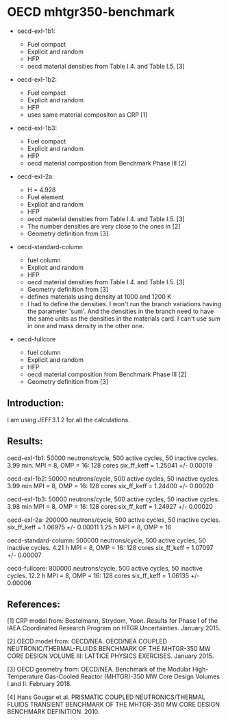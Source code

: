 # OECD mhtgr350-benchmark

* oecd-exI-1b1:
	- Fuel compact
	- Explicit and random
	- HFP
	- oecd material densities from Table I.4. and Table I.5. [3]

* oecd-exI-1b2:
	- Fuel compact
	- Explicit and random
	- HFP
	- uses same material compositon as CRP [1]

* oecd-exI-1b3:
	- Fuel compact
	- Explicit and random
	- HFP
	- oecd material composition from Benchmark Phase III [2]

* oecd-exI-2a:
	- H = 4.928
	- Fuel element
	- Explicit and random
	- HFP
	- oecd material densities from Table I.4. and Table I.5. [3]
	- The number densities are very close to the ones in [2]
	- Geometry definition from [3]

* oecd-standard-column
	- fuel column
	- Explicit and random
	- HFP
	- oecd material densities from Table I.4. and Table I.5. [3]
	- Geometry definition from [3]
	- defines materials using density at 1000 and 1200 K
	- I had to define the densities. I won't run the branch variations having the parameter 'sum'. And the densities in the branch need to have the same units as the densities in the materials card. I can't use sum in one and mass density in the other one.

* oecd-fullcore
	- fuel column
	- Explicit and random
	- HFP
	- oecd material composition from Benchmark Phase III [2]
	- Geometry definition from [3]


Introduction:
-------------
I am using JEFF3.1.2 for all the calculations.

Results:
--------
oecd-exI-1b1:
50000 neutrons/cycle, 500 active cycles, 50 inactive cycles.
3.99 min. MPI = 8, OMP = 16: 128 cores
six_ff_keff = 1.25041 +/- 0.00019

oecd-exI-1b2:
50000 neutrons/cycle, 500 active cycles, 50 inactive cycles.
3.99 min MPI = 8, OMP = 16: 128 cores
six_ff_keff = 1.24400 +/- 0.00020

oecd-exI-1b3:
50000 neutrons/cycle, 500 active cycles, 50 inactive cycles.
3.98 min MPI = 8, OMP = 16: 128 cores
six_ff_keff = 1.24927 +/- 0.00020

oecd-exI-2a:
200000 neutrons/cycle, 500 active cycles, 50 inactive cycles.
six_ff_keff = 1.06975 +/- 0.00011
1.25 h MPI = 8, OMP = 16

oecd-standard-column:
500000 neutrons/cycle, 500 active cycles, 50 inactive cycles.
4.21 h MPI = 8, OMP = 16: 128 cores
six_ff_keff = 1.07097 +/- 0.00007

oecd-fullcore:
800000 neutrons/cycle, 500 active cycles, 50 inactive cycles.
12.2 h MPI = 8, OMP = 16: 128 cores
six_ff_keff = 1.06135 +/- 0.00006

References:
-----------
[1] CRP model from: Bostelmann, Strydom, Yoon. Results for Phase I of the IAEA Coordinated Research Program on HTGR Uncertainties. January 2015.

[2] OECD model from: OECD/NEA. OECD/NEA COUPLED NEUTRONIC/THERMAL-FLUIDS BENCHMARK OF THE MHTGR-350 MW CORE DESIGN VOLUME III: LATTICE PHYSICS EXERCISES. January 2015.

[3] OECD geometry from: OECD/NEA. Benchmark of the Modular High-Temperature Gas-Cooled Reactor (MHTGR)-350 MW Core Design Volumes I and II. February 2018.

[4] Hans Gougar et al. PRISMATIC COUPLED NEUTRONICS/THERMAL FLUIDS TRANSIENT BENCHMARK OF THE MHTGR-350 MW CORE DESIGN BENCHMARK DEFINITION. 2010.
